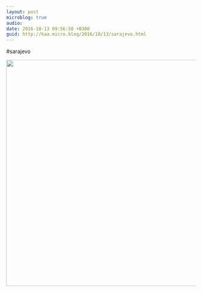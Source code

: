 ```yaml
---
layout: post
microblog: true
audio: 
date: 2016-10-13 09:56:50 +0300
guid: http://kaa.micro.blog/2016/10/13/sarajevo.html
---
```

#sarajevo

<img src="http://www.kaa.bz/uploads/2018/b170c0cd3e.jpg" width="600" height="600" />
